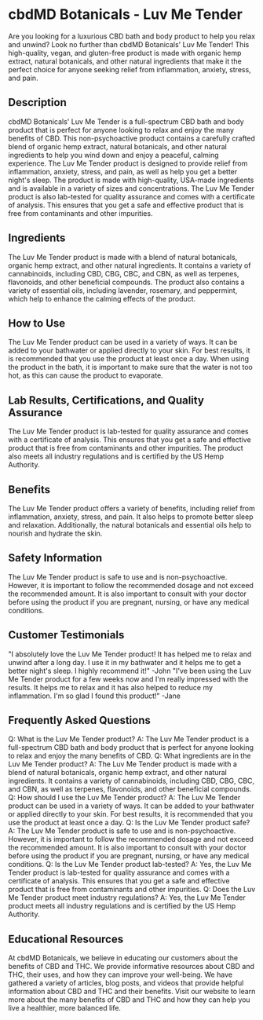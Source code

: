 # cbdMD Botanicals - Luv Me Tender
Are you looking for a luxurious CBD bath and body product to help you relax and unwind? Look no further than cbdMD Botanicals' Luv Me Tender! This high-quality, vegan, and gluten-free product is made with organic hemp extract, natural botanicals, and other natural ingredients that make it the perfect choice for anyone seeking relief from inflammation, anxiety, stress, and pain.
## Description
cbdMD Botanicals' Luv Me Tender is a full-spectrum CBD bath and body product that is perfect for anyone looking to relax and enjoy the many benefits of CBD. This non-psychoactive product contains a carefully crafted blend of organic hemp extract, natural botanicals, and other natural ingredients to help you wind down and enjoy a peaceful, calming experience. The Luv Me Tender product is designed to provide relief from inflammation, anxiety, stress, and pain, as well as help you get a better night's sleep.
The product is made with high-quality, USA-made ingredients and is available in a variety of sizes and concentrations. The Luv Me Tender product is also lab-tested for quality assurance and comes with a certificate of analysis. This ensures that you get a safe and effective product that is free from contaminants and other impurities.
## Ingredients
The Luv Me Tender product is made with a blend of natural botanicals, organic hemp extract, and other natural ingredients. It contains a variety of cannabinoids, including CBD, CBG, CBC, and CBN, as well as terpenes, flavonoids, and other beneficial compounds. The product also contains a variety of essential oils, including lavender, rosemary, and peppermint, which help to enhance the calming effects of the product.
## How to Use
The Luv Me Tender product can be used in a variety of ways. It can be added to your bathwater or applied directly to your skin. For best results, it is recommended that you use the product at least once a day. When using the product in the bath, it is important to make sure that the water is not too hot, as this can cause the product to evaporate.
## Lab Results, Certifications, and Quality Assurance
The Luv Me Tender product is lab-tested for quality assurance and comes with a certificate of analysis. This ensures that you get a safe and effective product that is free from contaminants and other impurities. The product also meets all industry regulations and is certified by the US Hemp Authority.
## Benefits
The Luv Me Tender product offers a variety of benefits, including relief from inflammation, anxiety, stress, and pain. It also helps to promote better sleep and relaxation. Additionally, the natural botanicals and essential oils help to nourish and hydrate the skin.
## Safety Information
The Luv Me Tender product is safe to use and is non-psychoactive. However, it is important to follow the recommended dosage and not exceed the recommended amount. It is also important to consult with your doctor before using the product if you are pregnant, nursing, or have any medical conditions.
## Customer Testimonials
"I absolutely love the Luv Me Tender product! It has helped me to relax and unwind after a long day. I use it in my bathwater and it helps me to get a better night's sleep. I highly recommend it!" -John
"I've been using the Luv Me Tender product for a few weeks now and I'm really impressed with the results. It helps me to relax and it has also helped to reduce my inflammation. I'm so glad I found this product!" -Jane
## Frequently Asked Questions
Q: What is the Luv Me Tender product?
A: The Luv Me Tender product is a full-spectrum CBD bath and body product that is perfect for anyone looking to relax and enjoy the many benefits of CBD.
Q: What ingredients are in the Luv Me Tender product?
A: The Luv Me Tender product is made with a blend of natural botanicals, organic hemp extract, and other natural ingredients. It contains a variety of cannabinoids, including CBD, CBG, CBC, and CBN, as well as terpenes, flavonoids, and other beneficial compounds.
Q: How should I use the Luv Me Tender product?
A: The Luv Me Tender product can be used in a variety of ways. It can be added to your bathwater or applied directly to your skin. For best results, it is recommended that you use the product at least once a day.
Q: Is the Luv Me Tender product safe?
A: The Luv Me Tender product is safe to use and is non-psychoactive. However, it is important to follow the recommended dosage and not exceed the recommended amount. It is also important to consult with your doctor before using the product if you are pregnant, nursing, or have any medical conditions.
Q: Is the Luv Me Tender product lab-tested?
A: Yes, the Luv Me Tender product is lab-tested for quality assurance and comes with a certificate of analysis. This ensures that you get a safe and effective product that is free from contaminants and other impurities.
Q: Does the Luv Me Tender product meet industry regulations?
A: Yes, the Luv Me Tender product meets all industry regulations and is certified by the US Hemp Authority.
## Educational Resources
At cbdMD Botanicals, we believe in educating our customers about the benefits of CBD and THC. We provide informative resources about CBD and THC, their uses, and how they can improve your well-being. 
We have gathered a variety of articles, blog posts, and videos that provide helpful information about CBD and THC and their benefits. Visit our website to learn more about the many benefits of CBD and THC and how they can help you live a healthier, more balanced life.